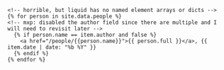     <!-- horrible, but liquid has no named element arrays or dicts -->
    {% for person in site.data.people %}
    <!-- mxp: disabled the author field since there are multiple and I will need to revisit later -->
      {% if person.name == item.author and false %}
        <a href="/people/{{person.name}}">{{ person.full }}</a>, {{ item.date | date: "%b %Y" }}
      {% endif %}
    {% endfor %}
<!--

  {% assign authors = item.author | split: " " %}
  {% for author in authors %}
    {% for person in site.data.people %}
      {% if person.name == author %}
        <a href="/people/{{person.name}}">{{ person.full }}</a> &nbsp; 
      {% endif %}
    {% endfor %}
  {% endfor %}

-->
